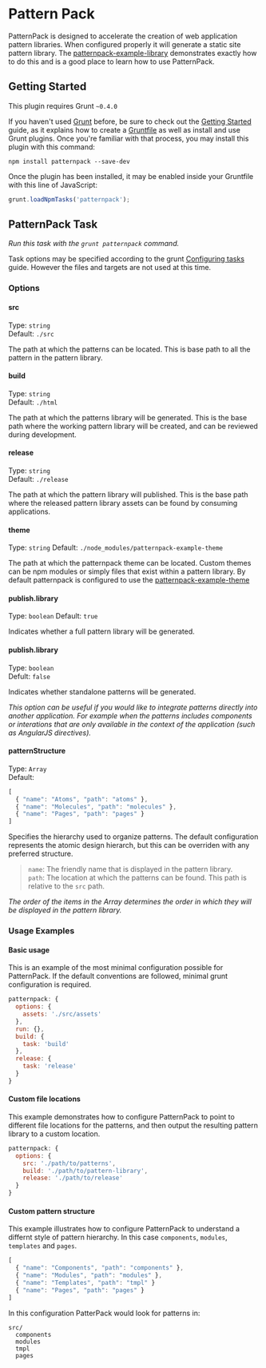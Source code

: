 # Pattern Pack
PatternPack is designed to accelerate the creation of web application pattern libraries. When configured properly it will generate a static site pattern library.  The [patternpack-example-library] demonstrates exactly how to do this and is a good place to learn how to use PatternPack.

## Getting Started
This plugin requires Grunt `~0.4.0`

If you haven't used [Grunt](http://gruntjs.com/) before, be sure to check out the [Getting Started](http://gruntjs.com/getting-started) guide, as it explains how to create a [Gruntfile](http://gruntjs.com/sample-gruntfile) as well as install and use Grunt plugins. Once you're familiar with that process, you may install this plugin with this command:

```shell
npm install patternpack --save-dev
```

Once the plugin has been installed, it may be enabled inside your Gruntfile with this line of JavaScript:

```js
grunt.loadNpmTasks('patternpack');
```

## PatternPack Task
_Run this task with the `grunt patternpack` command._

Task options may be specified according to the grunt [Configuring tasks](http://gruntjs.com/configuring-tasks) guide.  However the files and targets are not used at this time.

### Options

#### src
Type: `string`  
Default: `./src`

The path at which the patterns can be located.  This is base path to all the pattern in the pattern library.

#### build
Type: `string`  
Default: `./html`

The path at which the patterns library will be generated.  This is the base path where the working pattern library will be created, and can be reviewed during development.

#### release
Type: `string`  
Default: `./release`

The path at which the pattern library will published.  This is the base path where the released pattern library assets can be found by consuming applications.

#### theme
Type: `string`
Default: `./node_modules/patternpack-example-theme`

The path at which the patternpack theme can be located.  Custom themes can be npm modules or simply files that exist within a pattern library.  By default patternpack is configured to use the [patternpack-example-theme]

#### publish.library
Type: `boolean`
Default: `true`

Indicates whether a full pattern library will be generated.

#### publish.library
Type: `boolean`  
Defult: `false`

Indicates whether standalone patterns will be generated.  

_This option can be useful if you would like to integrate patterns directly into another application.  For example when the patterns includes components or interations that are only available in the context of the application (such as AngularJS directives)._

#### patternStructure
Type: `Array`  
Default:
```js
[
  { "name": "Atoms", "path": "atoms" },
  { "name": "Molecules", "path": "molecules" },
  { "name": "Pages", "path": "pages" }
]
```

Specifies the hierarchy used to organize patterns.  The default configuration represents the atomic design hierarch, but this can be overriden with any preferred structure.

>`name`: The friendly name that is displayed in the pattern library.  
>`path`: The location at which the patterns can be found.  This path is relative to the `src` path.

_The order of the items in the Array determines the order in which they will be displayed in the pattern library._


### Usage Examples

#### Basic usage
This is an example of the most minimal configuration possible for PatternPack.  If the default conventions are followed, minimal grunt configuration is required.

```js
patternpack: {
  options: {
    assets: './src/assets'
  },
  run: {},
  build: {
    task: 'build'
  },
  release: {
    task: 'release'
  }
}
```

#### Custom file locations
This example demonstrates how to configure PatternPack to point to different file locations for the patterns, and then output the resulting pattern library to a custom location.

```js
patternpack: {
  options: {
    src: './path/to/patterns',
    build: './path/to/pattern-library',
    release: './path/to/release'
  }
}
```

#### Custom pattern structure
This example illustrates how to configure PatternPack to understand a differnt style of pattern hierarchy.  In this case `components`, `modules`, `templates` and `pages`.

```js
[
  { "name": "Components", "path": "components" },
  { "name": "Modules", "path": "modules" },
  { "name": "Templates", "path": "tmpl" }
  { "name": "Pages", "path": "pages" }
]
```

In this configuration PatterPack would look for patterns in:
```
src/
  components
  modules
  tmpl
  pages
```

[patternpack-example-library]:(https://github.com/patternpack/patternpack-example-library)
[patternpack-example-theme]:(https://github.com/patternpack/patternpack-example-theme)
